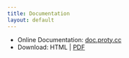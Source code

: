 ```yaml
---
title: Documentation
layout: default
---
```


- Online Documentation: [doc.proty.cc](http://doc.proty.cc)
- Download: HTML | [PDF](http://doc.proty.cc/proty.pdf)
